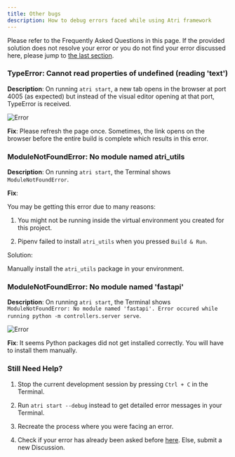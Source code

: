 ```yaml
---
title: Other bugs
description: How to debug errors faced while using Atri framework
---
```


Please refer to the Frequently Asked Questions in this page. If the provided solution does not resolve your error or you do not find your error discussed here, please jump to [the last section](#still-need-help).

### TypeError: Cannot read properties of undefined (reading 'text')

**Description**: On running `atri start`, a new tab opens in the browser at port 4005 (as expected) but instead of the visual editor opening at that port, TypeError is received.

![Error](https://user-images.githubusercontent.com/102641692/194763928-994a98a1-b3fb-4426-af22-16f76ceeeb2a.png)

**Fix**: Please refresh the page once. Sometimes, the link opens on the browser before the entire build is complete which results in this error.

### ModuleNotFoundError: No module named atri_utils

**Description**: On running `atri start`, the Terminal shows `ModuleNotFoundError`. 

**Fix**:

You may be getting this error due to many reasons:

1. You might not be running inside the virtual environment you created for this project.

2. Pipenv failed to install `atri_utils` when you pressed `Build & Run`.

Solution:

Manually install the `atri_utils` package in your environment.

### ModuleNotFoundError: No module named 'fastapi'

**Description**: On running `atri start`, the Terminal shows `ModuleNotFoundError: No module named 'fastapi'. Error occured while running python -m controllers.server serve`. 

![Error](https://user-images.githubusercontent.com/102641692/198579801-01e3b0f1-4a9b-4d94-8bef-0d08ecea1d39.png)

**Fix**: It seems Python packages did not get installed correctly. You will have to install them manually.

### Still Need Help?

1. Stop the current development session by pressing `Ctrl + C` in the Terminal.

2. Run `atri start --debug` instead to get detailed error messages in your Terminal. 

3. Recreate the process where you were facing an error. 

4. Check if your error has already been asked before [here](https://github.com/Atri-Labs/atrilabs-engine/discussions/categories/help-installation-start). Else, submit a new Discussion.